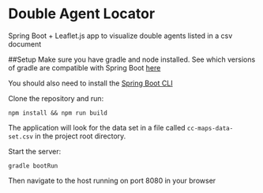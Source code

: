 # Double Agent Locator
Spring Boot + Leaflet.js app to visualize double agents listed in a csv document

##Setup
Make sure you have gradle and node installed.
See which versions of gradle are compatible with Spring Boot [here](https://docs.spring.io/spring-boot/docs/current/reference/html/getting-started-installing-spring-boot.html)

You should also need to install the [Spring Boot CLI](https://docs.spring.io/spring-boot/docs/current/reference/html/getting-started-installing-spring-boot.html#getting-started-installing-the-cli)

Clone the repository and run:
```
npm install && npm run build
```
The application will look for the data set in a file called `cc-maps-data-set.csv` in the project root directory.

Start the server:
```
gradle bootRun
```

Then navigate to the host running on port 8080 in your browser

